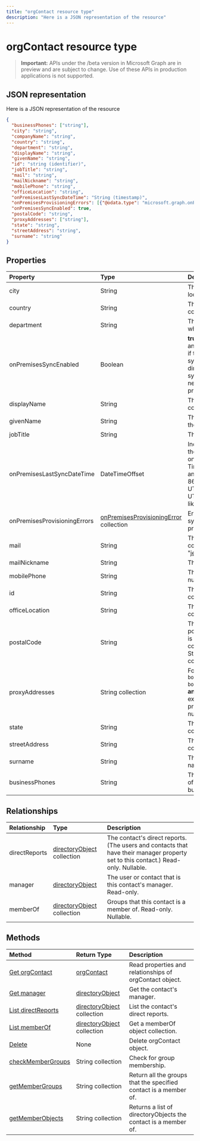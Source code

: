 ---title: "orgContact resource type"description: "Here is a JSON representation of the resource"---# orgContact resource type

> **Important:** APIs under the /beta version in Microsoft Graph are in preview and are subject to change. Use of these APIs in production applications is not supported.

## JSON representation

Here is a JSON representation of the resource

<!-- {
  "blockType": "resource",
  "optionalProperties": [
    "directReports",
    "manager",
    "memberOf"
  ],
  "@odata.type": "microsoft.graph.orgcontact"
}-->

```json
{
  "businessPhones": ["string"],
  "city": "string",
  "companyName": "string",
  "country": "string",
  "department": "string",
  "displayName": "string",
  "givenName": "string",
  "id": "string (identifier)",
  "jobTitle": "string",
  "mail": "string",
  "mailNickname": "string",
  "mobilePhone": "string",
  "officeLocation": "string",
  "onPremisesLastSyncDateTime": "String (timestamp)",
  "onPremisesProvisioningErrors": [{"@odata.type": "microsoft.graph.onPremisesProvisioningError"}],
  "onPremisesSyncEnabled": true,
  "postalCode": "string",
  "proxyAddresses": ["string"],
  "state": "string",
  "streetAddress": "string",
  "surname": "string"
}

```
## Properties
| Property	   | Type	|Description|
|:---------------|:--------|:----------|
|city|String| The city in which the contact is located. |
|country|String| The country/region in which the contact is located. |
|department|String| The name for the department in which the contact works. |
|onPremisesSyncEnabled|Boolean|**true** if this object is synced from an on-premises directory; **false** if this object was originally synced from an on-premises directory but is no longer synced; **null** if this object has never been synced from an on-premises directory (default).|
|displayName|String| The display name for the contact. |
|givenName|String| The given name (first name) of the contact. |
|jobTitle|String| The contact's job title. |
|onPremisesLastSyncDateTime|DateTimeOffset|Indicates the last time at which the object was synced with the on-premises directory. The Timestamp type represents date and time information using ISO 8601 format and is always in UTC time. For example, midnight UTC on Jan 1, 2014 would look like this: `'2014-01-01T00:00:00Z'`|
|onPremisesProvisioningErrors|[onPremisesProvisioningError](onpremisesprovisioningerror.md) collection| Errors when using Microsoft synchronization product during provisioning. |
|mail|String| The SMTP address for the contact, for example, "jeff@contoso.onmicrosoft.com". |
|mailNickname|String| The mail alias for the contact. |
|mobilePhone|String| The primary cellular telephone number for the contact. |
|id|String| The unique identifier for the contact. Read-only.|
|officeLocation|String| The office location in the contact's place of business. |
|postalCode|String| The postal code for the contact's postal address. The postal code is specific to the contact's country/region. In the United States of America, this attribute contains the ZIP code. |
|proxyAddresses|String collection| For example: `["SMTP: bob@contoso.com", "smtp: bob@sales.contoso.com"]` The **any** operator is required for filter expressions on multi-valued properties. Read-only. Not nullable. Supports $filter. |
|state|String| The state or province in the contact's address. |
|streetAddress|String| The street address of the contact's place of business. |
|surname|String| The contact's surname (family name or last name). |
|businessPhones|String| The primary telephone number of the contact's place of business. |

## Relationships
| Relationship | Type	|Description|
|:---------------|:--------|:----------|
|directReports|[directoryObject](directoryobject.md) collection| The contact's direct reports. (The users and contacts that have their manager property set to this contact.)  Read-only. Nullable.|
|manager|[directoryObject](directoryobject.md)| The user or contact that is this contact's manager. Read-only.|
|memberOf|[directoryObject](directoryobject.md) collection| Groups that this contact is a member of. Read-only. Nullable.|

## Methods

| Method		   | Return Type	|Description|
|:---------------|:--------|:----------|
|[Get orgContact](../api/orgcontact-get.md) | [orgContact](orgcontact.md) |Read properties and relationships of orgContact object.|
|[Get manager](../api/orgcontact-get-manager.md) |[directoryObject](directoryobject.md)| Get the contact's manager.|
|[List directReports](../api/orgcontact-list-directreports.md) |[directoryObject](directoryobject.md) collection| List the contact's direct reports.|
|[List memberOf](../api/orgcontact-list-memberof.md) |[directoryObject](directoryobject.md) collection| Get a memberOf object collection.|
|[Delete](../api/orgcontact-delete.md) | None |Delete orgContact object. |
|[checkMemberGroups](../api/orgcontact-checkmembergroups.md)|String collection| Check for group membership. |
|[getMemberGroups](../api/orgcontact-getmembergroups.md)|String collection| Return all the groups that the specified contact is a member of. |
|[getMemberObjects](../api/orgcontact-getmemberobjects.md)|String collection| Returns a list of directoryObjects the contact is a member of. |

<!-- uuid: 8fcb5dbc-d5aa-4681-8e31-b001d5168d79
2015-10-25 14:57:30 UTC -->
<!-- {
  "type": "#page.annotation",
  "description": "orgContact resource",
  "keywords": "",
  "section": "documentation",
  "tocPath": ""
}-->